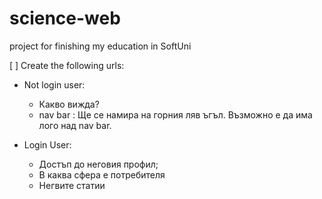 # science-web
project for finishing my education in SoftUni

[ ] Create the following urls:
- Not login user: 
  - Какво вижда?
  - nav bar : Ще се намира на горния ляв ъгъл. Възможно е да има лого над nav bar.
  
- Login User:
  - Достъп до неговия профил;
  - В каква сфера е потребителя
  - Негвите статии

